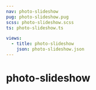 ```yaml
---
nav: photo-slideshow
pug: photo-slideshow.pug
scss: photo-slideshow.scss
ts: photo-slideshow.ts

views:
  - title: photo-slideshow
    json: photo-slideshow.json
---
```


# photo-slideshow
